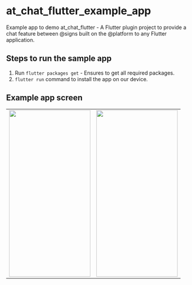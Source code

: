 # at_chat_flutter_example_app

Example app to demo at_chat_flutter - A Flutter plugin project to provide a chat feature between @‎signs built on the @‎platform to any Flutter application.

## Steps to run the sample app

1. Run ``` flutter packages get ``` - Ensures to get all required packages.
2. ``` flutter run ``` command to install the app on our device.

## Example app screen

<table>
<tr>
<td><img src="https://github.com/atsign-foundation/at_widgets/blob/feat/documentation/at_chat_flutter/example/onboarding_screen.png"  width="220" height="450" /></td>

<td><img src="https://github.com/atsign-foundation/at_widgets/blob/feat/documentation/at_chat_flutter/example/chat_screen.png"  width="220" height="450" /></td>
</tr>
</table>
